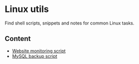 # Linux utils

Find shell scripts, snippets and notes for common Linux tasks.

## Content

* [Website monitoring script](web_monitor.sh)
* [MySQL backup script](mysql_backup.sh)